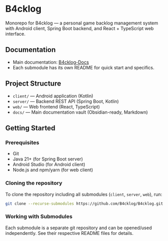 # B4cklog

Monorepo for B4cklog — a personal game backlog management system with Android client, Spring Boot backend, and React + TypeScript web interface.

## Documentation

- Main documentation: [B4cklog-Docs](https://github.com/B4cklog/B4cklog-Docs)
- Each submodule has its own README for quick start and specifics.

## Project Structure

- `client/` — Android application (Kotlin)
- `server/` — Backend REST API (Spring Boot, Kotlin)
- `web/` — Web frontend (React, TypeScript)
- `docs/` — Main documentation vault (Obsidian-ready, Markdown)

## Getting Started

### Prerequisites

- Git
- Java 21+ (for Spring Boot server)
- Android Studio (for Android client)
- Node.js and npm/yarn (for web client)

### Cloning the repository

To clone the repository including all submodules (`client`, `server`, `web`), run:

```bash
git clone --recurse-submodules https://github.com/B4cklog/B4cklog.git
```

### Working with Submodules

Each submodule is a separate git repository and can be opened/used independently. See their respective README files for details.
